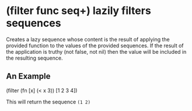 # (filter func seq+) lazily filters sequences
Creates a lazy sequence whose content is the result of applying the
provided function to the values of the provided sequences. If the
result of the application is truthy (not false, not nil) then the
value will be included in the resulting sequence.

## An Example

  (filter (fn [x] (< x 3)) [1 2 3 4])

This will return the sequence `(1 2)`
